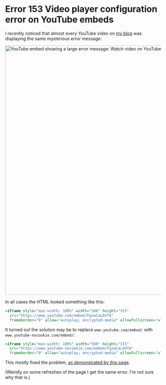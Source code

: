 # Error 153 Video player configuration error on YouTube embeds

I recently noticed that almost every YouTube video on [my blog](https://simonwillison.net/) was displaying the same mysterious error message:

<img width="1392" height="806" alt="YouTube embed showing a large error message: Watch video on YouTube. Error 153 Video player configuration error" src="https://github.com/user-attachments/assets/a3e2b87e-afe0-4a93-a180-d9521d074917" />

In all cases the HTML looked something like this:

```html
<iframe style="max-width: 100%" width="560" height="315"
  src="https://www.youtube.com/embed/FgxwCaL6UTA"
  frameborder="0" allow="autoplay; encrypted-media" allowfullscreen="allowfullscreen"> </iframe>
```
It turned out the solution may be to replace `www.youtube.com/embed/` with `www.youtube-nocookie.com/embed/`:

```html
<iframe style="max-width: 100%" width="560" height="315"
  src="https://www.youtube-nocookie.com/embed/FgxwCaL6UTA"
  frameborder="0" allow="autoplay; encrypted-media" allowfullscreen="allowfullscreen"> </iframe>
```
This mostly fixed the problem, [as demonstrated by this page](https://simonwillison.net/2023/May/2/prompt-injection-explained/).

(Weirdly on some refreshes of the page I get the same error. I'm not sure why that is.)
